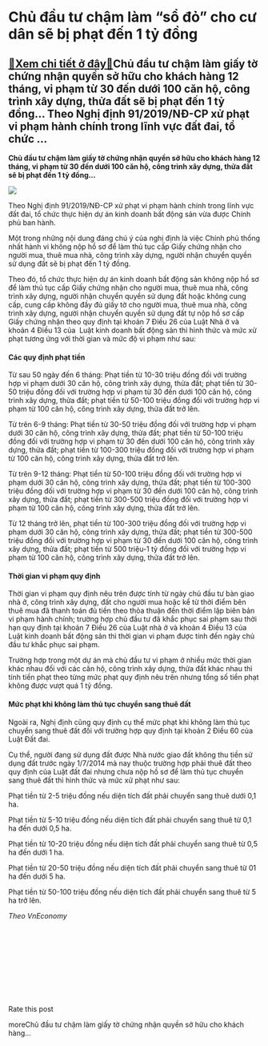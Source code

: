 Chủ đầu tư chậm làm “sổ đỏ” cho cư dân sẽ bị phạt đến 1 tỷ đồng
===============================================================

[:gift:Xem chi tiết ở đây:gift:](https://hddtvn.com/chu-dau-tu-cham-lam-so-do-cho-cu-dan-se-bi-phat-den-1-ty-dong/)Chủ đầu tư chậm làm giấy tờ chứng nhận quyền sở hữu cho khách hàng 12 tháng, vi phạm từ 30 đến dưới 100 căn hộ, công trình xây dựng, thửa đất sẽ bị phạt đến 1 tỷ đồng… Theo Nghị định 91/2019/NĐ-CP xử phạt vi phạm hành chính trong lĩnh vực đất đai, tổ chức …
-----------------------------------------------------------------------------------------------------------------------------------------------------------------------------------------------------------------------------------------------------------------

**Chủ đầu tư chậm làm giấy tờ chứng nhận quyền sở hữu cho khách hàng 12 tháng, vi phạm từ 30 đến dưới 100 căn hộ, công trình xây dựng, thửa đất sẽ bị phạt đến 1 tỷ đồng…**


![](https://hddtvn.com/wp-content/uploads/2021/01/sddc-22cb4-1574439669628511193590-crop-15744396728451114655317.jpg)


Theo Nghị định 91/2019/NĐ-CP xử phạt vi phạm hành chính trong lĩnh vực đất đai, tổ chức thực hiện dự án kinh doanh bất động sản vừa được Chính phủ ban hành.


Một trong những nội dung đáng chú ý của nghị định là việc Chính phủ thống nhất hành vi không nộp hồ sơ để làm thủ tục cấp Giấy chứng nhận cho người mua, thuê mua nhà, công trình xây dựng, người nhận chuyển quyền sử dụng đất sẽ bị phạt đến 1 tỷ đồng.


Theo đó, tổ chức thực hiện dự án kinh doanh bất động sản không nộp hồ sơ để làm thủ tục cấp Giấy chứng nhận cho người mua, thuê mua nhà, công trình xây dựng, người nhận chuyển quyền sử dụng đất hoặc không cung cấp, cung cấp không đầy đủ giấy tờ cho người mua, thuê mua nhà, công trình xây dựng, người nhận chuyển quyền sử dụng đất tự nộp hồ sơ cấp Giấy chứng nhận theo quy định tại khoản 7 Điều 26 của Luật Nhà ở và khoản 4 Điều 13 của  Luật kinh doanh bất động sản thì hình thức và mức xử phạt tương ứng với thời gian và mức độ vi phạm như sau:


#### Các quy định phạt tiền


Từ sau 50 ngày đến 6 tháng: Phạt tiền từ 10-30 triệu đồng đối với trường hợp vi phạm dưới 30 căn hộ, công trình xây dựng, thửa đất; phạt tiền từ 30-50 triệu đồng đối với trường hợp vi phạm từ 30 đến dưới 100 căn hộ, công trình xây dựng, thửa đất; phạt tiền từ 50-100 triệu đồng đối với trường hợp vi phạm từ 100 căn hộ, công trình xây dựng, thửa đất trở lên.


Từ trên 6-9 tháng: Phạt tiền từ 30-50 triệu đồng đối với trường hợp vi phạm dưới 30 căn hộ, công trình xây dựng, thửa đất; phạt tiền từ 50-100 triệu đồng đối với trường hợp vi phạm từ 30 đến dưới 100 căn hộ, công trình xây dựng, thửa đất; phạt tiền từ 100-300 triệu đồng đối với trường hợp vi phạm từ 100 căn hộ, công trình xây dựng, thửa đất trở lên.


Từ trên 9-12 tháng: Phạt tiền từ 50-100 triệu đồng đối với trường hợp vi phạm dưới 30 căn hộ, công trình xây dựng, thửa đất; phạt tiền từ 100-300 triệu đồng đối với trường hợp vi phạm từ 30 đến dưới 100 căn hộ, công trình xây dựng, thửa đất; phạt tiền từ 300-500 triệu đồng đối với trường hợp vi phạm từ 100 căn hộ, công trình xây dựng, thửa đất trở lên.


Từ 12 tháng trở lên, phạt tiền từ 100-300 triệu đồng đối với trường hợp vi phạm dưới 30 căn hộ, công trình xây dựng, thửa đất; phạt tiền từ 300-500 triệu đồng đối với trường hợp vi phạm từ 30 đến dưới 100 căn hộ, công trình xây dựng, thửa đất; phạt tiền từ 500 triệu-1 tỷ đồng đối với trường hợp vi phạm từ 100 căn hộ, công trình xây dựng, thửa đất trở lên.


#### Thời gian vi phạm quy định


Thời gian vi phạm quy định nêu trên được tính từ ngày chủ đầu tư bàn giao nhà ở, công trình xây dựng, đất cho người mua hoặc kể từ thời điểm bên thuê mua đã thanh toán đủ tiền theo thỏa thuận đến thời điểm lập biên bản vi phạm hành chính; trường hợp chủ đầu tư đã khắc phục sai phạm sau thời hạn quy định tại khoản 7 Điều 26 của Luật nhà ở và khoản 4 Điều 13 của Luật kinh doanh bất động sản thì thời gian vi phạm được tính đến ngày chủ đầu tư khắc phục sai phạm.


Trường hợp trong một dự án mà chủ đầu tư vi phạm ở nhiều mức thời gian khác nhau đối với các căn hộ, công trình xây dựng, thửa đất khác nhau thì tính tiền phạt theo từng mức phạt quy định nêu trên nhưng tổng số tiền phạt không được vượt quá 1 tỷ đồng.


#### Mức phạt khi không làm thủ tục chuyển sang thuê đất


Ngoài ra, Nghị định cũng quy định cụ thể mức phạt khi không làm thủ tục chuyển sang thuê đất đối với trường hợp quy định tại khoản 2 Điều 60 của Luật Đất đai.


Cụ thể, người đang sử dụng đất được Nhà nước giao đất không thu tiền sử dụng đất trước ngày 1/7/2014 mà nay thuộc trường hợp phải thuê đất theo quy định của Luật đất đai nhưng chưa nộp hồ sơ để làm thủ tục chuyển sang thuê đất thì hình thức và mức xử phạt như sau:


Phạt tiền từ 2-5 triệu đồng nếu diện tích đất phải chuyển sang thuê dưới 0,1 ha.


Phạt tiền từ 5-10 triệu đồng nếu diện tích đất phải chuyển sang thuê từ 0,1 ha đến dưới 0,5 ha.


Phạt tiền từ 10-20 triệu đồng nếu diện tích đất phải chuyển sang thuê từ 0,5 ha đến dưới 1 ha.


Phạt tiền từ 20-50 triệu đồng nếu diện tích đất phải chuyển sang thuê từ 01 ha đến dưới 5 ha.


Phạt tiền từ 50-100 triệu đồng nếu diện tích đất phải chuyển sang thuê từ 5 ha trở lên.


*Theo VnEconomy*


 


 


 


 


 








































Rate this post


moreChủ đầu tư chậm làm giấy tờ chứng nhận quyền sở hữu cho khách hàng…

